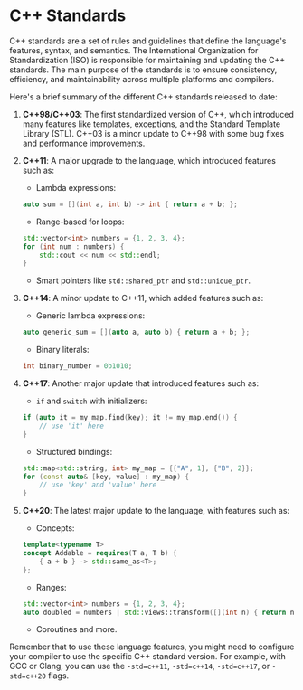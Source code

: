 # C++ Standards

C++ standards are a set of rules and guidelines that define the language's features, syntax, and semantics. The International Organization for Standardization (ISO) is responsible for maintaining and updating the C++ standards. The main purpose of the standards is to ensure consistency, efficiency, and maintainability across multiple platforms and compilers.

Here's a brief summary of the different C++ standards released to date:

1. **C++98/C++03**: The first standardized version of C++, which introduced many features like templates, exceptions, and the Standard Template Library (STL). C++03 is a minor update to C++98 with some bug fixes and performance improvements.

2. **C++11**: A major upgrade to the language, which introduced features such as:
   - Lambda expressions:
   ```cpp
   auto sum = [](int a, int b) -> int { return a + b; };
   ```
   - Range-based for loops:
   ```cpp
   std::vector<int> numbers = {1, 2, 3, 4};
   for (int num : numbers) {
       std::cout << num << std::endl;
   }
   ```
   - Smart pointers like `std::shared_ptr` and `std::unique_ptr`.
 
3. **C++14**: A minor update to C++11, which added features such as:
   - Generic lambda expressions:
   ```cpp
   auto generic_sum = [](auto a, auto b) { return a + b; };
   ```
   - Binary literals:
   ```cpp
   int binary_number = 0b1010;
   ```

4. **C++17**: Another major update that introduced features such as:
   - `if` and `switch` with initializers:
   ```cpp
   if (auto it = my_map.find(key); it != my_map.end()) {
       // use 'it' here
   }
   ```
   - Structured bindings:
   ```cpp
   std::map<std::string, int> my_map = {{"A", 1}, {"B", 2}};
   for (const auto& [key, value] : my_map) {
       // use 'key' and 'value' here
   }
   ```
  
5. **C++20**: The latest major update to the language, with features such as:
   - Concepts:
   ```cpp
   template<typename T>
   concept Addable = requires(T a, T b) {
       { a + b } -> std::same_as<T>;
   };
   ```
   - Ranges:
   ```cpp
   std::vector<int> numbers = {1, 2, 3, 4};
   auto doubled = numbers | std::views::transform([](int n) { return n * 2; });
   ```
   - Coroutines and more.

Remember that to use these language features, you might need to configure your compiler to use the specific C++ standard version. For example, with GCC or Clang, you can use the `-std=c++11`, `-std=c++14`, `-std=c++17`, or `-std=c++20` flags.